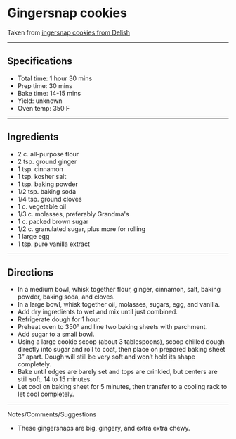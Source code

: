 # Gingersnap cookies

Taken from
[ingersnap cookies from Delish](https://www.delish.com/cooking/recipe-ideas/a35045861/gingersnap-cookies-recipe/)

---
## Specifications
- Total time: 1 hour 30 mins
- Prep time: 30 mins
- Bake time: 14-15 mins
- Yield: unknown
- Oven temp: 350 F


---
## Ingredients

- 2 c. all-purpose flour 
- 2 tsp. ground ginger 
- 1 tsp. cinnamon
- 1 tsp. kosher salt
- 1 tsp. baking powder
- 1/2 tsp. baking soda
- 1/4 tsp. ground cloves 
- 1 c. vegetable oil
- 1/3 c. molasses, preferably Grandma's
- 1 c. packed brown sugar 
- 1/2 c. granulated sugar, plus more for rolling 
- 1 large egg 
- 1 tsp. pure vanilla extract 

---
## Directions

- In a medium bowl, whisk together flour, ginger, cinnamon, salt, baking powder, baking soda, and cloves. 
- In a large bowl, whisk together oil, molasses, sugars, egg, and vanilla. 
- Add dry ingredients to wet and mix until just combined. 
- Refrigerate dough for 1 hour. 
- Preheat oven to 350° and line two baking sheets with parchment. 
- Add sugar to a small bowl. 
- Using a large cookie scoop (about 3 tablespoons), scoop chilled dough directly into sugar and roll to coat, then place on prepared baking sheet 3” apart. Dough will still be very soft and won’t hold its shape completely. 
- Bake until edges are barely set and tops are crinkled, but centers are still soft, 14 to 15 minutes. 
- Let cool on baking sheet for 5 minutes, then transfer to a cooling rack to let cool completely.


---
Notes/Comments/Suggestions
- These gingersnaps are big, gingery, and extra extra chewy.
